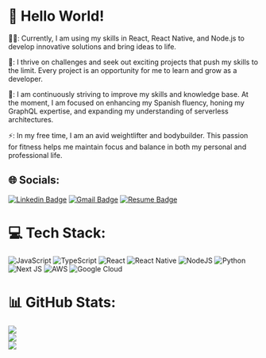 # 👋 Hello World!
👨‍💻: Currently, I am using my skills in React, React Native, and Node.js to develop innovative solutions and bring ideas to life.

🤝: I thrive on challenges and seek out exciting projects that push my skills to the limit. Every project is an opportunity for me to learn and grow as a developer.

🌱: I am continuously striving to improve my skills and knowledge base. At the moment, I am focused on enhancing my Spanish fluency, honing my GraphQL expertise, and expanding my understanding of serverless architectures.

⚡: In my free time, I am an avid weightlifter and bodybuilder. This passion for fitness helps me maintain focus and balance in both my personal and professional life.


## 🌐 Socials:
[![Linkedin Badge](https://img.shields.io/badge/-LinkedIn-blue?style=for-the-badge&logo=Linkedin&logoColor=white&link=https://www.linkedin.com/in/danielmesquitta/)](https://www.linkedin.com/in/danielmesquitta/)
[![Gmail Badge](https://img.shields.io/badge/-Email-c14438?style=for-the-badge&logo=Gmail&logoColor=white&link=mailto:danielmesquitta123@gmail.com)](mailto:danielmesquitta123@gmail.com)
[![Resume Badge](https://img.shields.io/badge/-Resume-999?style=for-the-badge&logo=DropBox&logoColor=white&link=https://raw.githubusercontent.com/danielmesquitta/danielmesquitta/master/resume.pdf)](https://raw.githubusercontent.com/danielmesquitta/danielmesquitta/main/docs/Daniel%20Mesquita%20-%20Resume.pdf)

# 💻 Tech Stack:
![JavaScript](https://img.shields.io/badge/javascript-%23323330.svg?style=for-the-badge&logo=javascript&logoColor=%23F7DF1E) ![TypeScript](https://img.shields.io/badge/typescript-%23007ACC.svg?style=for-the-badge&logo=typescript&logoColor=white) ![React](https://img.shields.io/badge/react-%2320232a.svg?style=for-the-badge&logo=react&logoColor=%2361DAFB) ![React Native](https://img.shields.io/badge/react_native-%2320232a.svg?style=for-the-badge&logo=react&logoColor=%2361DAFB) ![NodeJS](https://img.shields.io/badge/node.js-6DA55F?style=for-the-badge&logo=node.js&logoColor=white) ![Python](https://img.shields.io/badge/python-3670A0?style=for-the-badge&logo=python&logoColor=ffdd54)  ![Next JS](https://img.shields.io/badge/Next-black?style=for-the-badge&logo=next.js&logoColor=white) ![AWS](https://img.shields.io/badge/AWS-%23FF9900.svg?style=for-the-badge&logo=amazon-aws&logoColor=white) ![Google Cloud](https://img.shields.io/badge/Google%20Cloud-%234285F4.svg?style=for-the-badge&logo=google-cloud&logoColor=white)

# 📊 GitHub Stats:
![](https://github-readme-stats.vercel.app/api?username=danielmesquitta&theme=dark&hide_border=true&include_all_commits=true&count_private=true)<br/>
![](https://github-readme-streak-stats.herokuapp.com/?user=danielmesquitta&theme=dark&hide_border=true)<br/>
![](https://github-readme-stats.vercel.app/api/top-langs/?username=danielmesquitta&theme=dark&hide_border=true&include_all_commits=true&count_private=true&layout=compact)
